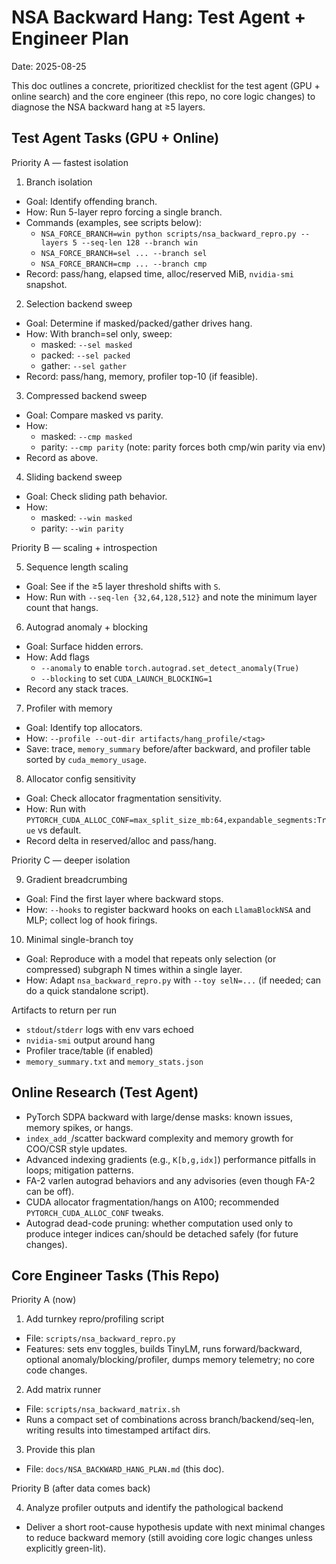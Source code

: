 # NSA Backward Hang: Test Agent + Engineer Plan

Date: 2025-08-25

This doc outlines a concrete, prioritized checklist for the test agent (GPU + online search) and the core engineer (this repo, no core logic changes) to diagnose the NSA backward hang at ≥5 layers.

## Test Agent Tasks (GPU + Online)

Priority A — fastest isolation

1) Branch isolation
- Goal: Identify offending branch. 
- How: Run 5-layer repro forcing a single branch.
- Commands (examples, see scripts below):
  - `NSA_FORCE_BRANCH=win python scripts/nsa_backward_repro.py --layers 5 --seq-len 128 --branch win`
  - `NSA_FORCE_BRANCH=sel ... --branch sel`
  - `NSA_FORCE_BRANCH=cmp ... --branch cmp`
- Record: pass/hang, elapsed time, alloc/reserved MiB, `nvidia-smi` snapshot.

2) Selection backend sweep
- Goal: Determine if masked/packed/gather drives hang.
- How: With branch=sel only, sweep:
  - masked: `--sel masked`
  - packed: `--sel packed`
  - gather: `--sel gather`
- Record: pass/hang, memory, profiler top-10 (if feasible).

3) Compressed backend sweep
- Goal: Compare masked vs parity.
- How:
  - masked: `--cmp masked`
  - parity: `--cmp parity` (note: parity forces both cmp/win parity via env)
- Record as above.

4) Sliding backend sweep
- Goal: Check sliding path behavior.
- How:
  - masked: `--win masked`
  - parity: `--win parity`

Priority B — scaling + introspection

5) Sequence length scaling
- Goal: See if the ≥5 layer threshold shifts with `S`.
- How: Run with `--seq-len {32,64,128,512}` and note the minimum layer count that hangs.

6) Autograd anomaly + blocking
- Goal: Surface hidden errors.
- How: Add flags
  - `--anomaly` to enable `torch.autograd.set_detect_anomaly(True)`
  - `--blocking` to set `CUDA_LAUNCH_BLOCKING=1`
- Record any stack traces.

7) Profiler with memory
- Goal: Identify top allocators.
- How: `--profile --out-dir artifacts/hang_profile/<tag>`
- Save: trace, `memory_summary` before/after backward, and profiler table sorted by `cuda_memory_usage`.

8) Allocator config sensitivity
- Goal: Check allocator fragmentation sensitivity.
- How: Run with `PYTORCH_CUDA_ALLOC_CONF=max_split_size_mb:64,expandable_segments:True` vs default.
- Record delta in reserved/alloc and pass/hang.

Priority C — deeper isolation

9) Gradient breadcrumbing
- Goal: Find the first layer where backward stops.
- How: `--hooks` to register backward hooks on each `LlamaBlockNSA` and MLP; collect log of hook firings.

10) Minimal single-branch toy
- Goal: Reproduce with a model that repeats only selection (or compressed) subgraph N times within a single layer.
- How: Adapt `nsa_backward_repro.py` with `--toy selN=...` (if needed; can do a quick standalone script).

Artifacts to return per run
- `stdout`/`stderr` logs with env vars echoed
- `nvidia-smi` output around hang
- Profiler trace/table (if enabled)
- `memory_summary.txt` and `memory_stats.json`

## Online Research (Test Agent)

- PyTorch SDPA backward with large/dense masks: known issues, memory spikes, or hangs.
- `index_add_`/scatter backward complexity and memory growth for COO/CSR style updates.
- Advanced indexing gradients (e.g., `K[b,g,idx]`) performance pitfalls in loops; mitigation patterns.
- FA-2 varlen autograd behaviors and any advisories (even though FA-2 can be off).
- CUDA allocator fragmentation/hangs on A100; recommended `PYTORCH_CUDA_ALLOC_CONF` tweaks.
- Autograd dead-code pruning: whether computation used only to produce integer indices can/should be detached safely (for future changes).

## Core Engineer Tasks (This Repo)

Priority A (now)

1) Add turnkey repro/profiling script
- File: `scripts/nsa_backward_repro.py`
- Features: sets env toggles, builds TinyLM, runs forward/backward, optional anomaly/blocking/profiler, dumps memory telemetry; no core code changes.

2) Add matrix runner
- File: `scripts/nsa_backward_matrix.sh`
- Runs a compact set of combinations across branch/backend/seq-len, writing results into timestamped artifact dirs.

3) Provide this plan
- File: `docs/NSA_BACKWARD_HANG_PLAN.md` (this doc).

Priority B (after data comes back)

4) Analyze profiler outputs and identify the pathological backend
- Deliver a short root-cause hypothesis update with next minimal changes to reduce backward memory (still avoiding core logic changes unless explicitly green-lit).

